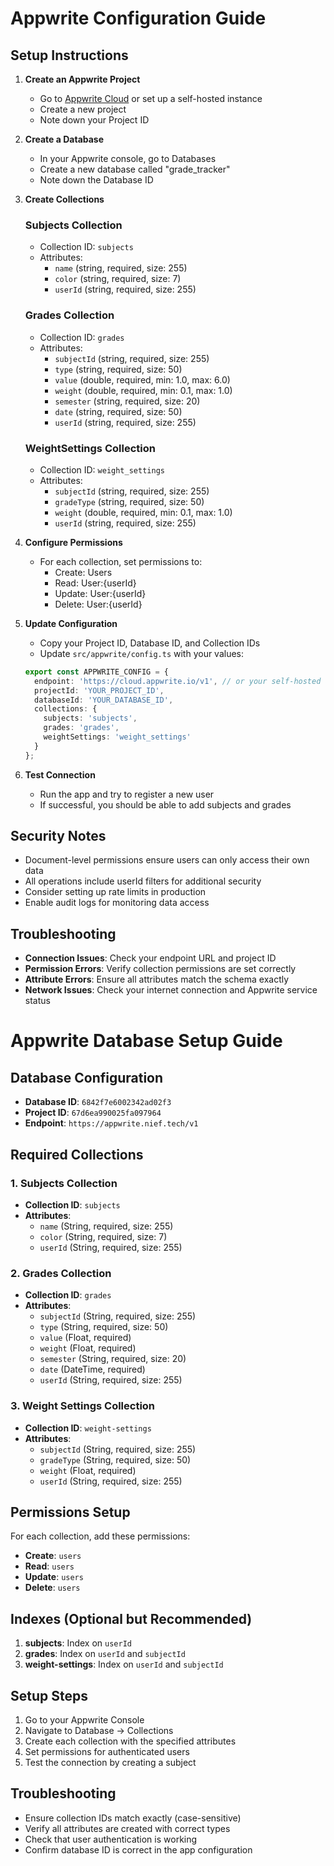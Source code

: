 # Appwrite Configuration Guide

## Setup Instructions

1. **Create an Appwrite Project**
   - Go to [Appwrite Cloud](https://cloud.appwrite.io) or set up a self-hosted instance
   - Create a new project
   - Note down your Project ID

2. **Create a Database**
   - In your Appwrite console, go to Databases
   - Create a new database called "grade_tracker"
   - Note down the Database ID

3. **Create Collections**

   ### Subjects Collection
   - Collection ID: `subjects`
   - Attributes:
     - `name` (string, required, size: 255)
     - `color` (string, required, size: 7) 
     - `userId` (string, required, size: 255)
   
   ### Grades Collection  
   - Collection ID: `grades`
   - Attributes:
     - `subjectId` (string, required, size: 255)
     - `type` (string, required, size: 50)
     - `value` (double, required, min: 1.0, max: 6.0)
     - `weight` (double, required, min: 0.1, max: 1.0)
     - `semester` (string, required, size: 20)
     - `date` (string, required, size: 50)
     - `userId` (string, required, size: 255)

   ### WeightSettings Collection
   - Collection ID: `weight_settings`
   - Attributes:
     - `subjectId` (string, required, size: 255)
     - `gradeType` (string, required, size: 50)
     - `weight` (double, required, min: 0.1, max: 1.0)
     - `userId` (string, required, size: 255)

4. **Configure Permissions**
   - For each collection, set permissions to:
     - Create: Users
     - Read: User:{userId}
     - Update: User:{userId}  
     - Delete: User:{userId}

5. **Update Configuration**
   - Copy your Project ID, Database ID, and Collection IDs
   - Update `src/appwrite/config.ts` with your values:

   ```typescript
   export const APPWRITE_CONFIG = {
     endpoint: 'https://cloud.appwrite.io/v1', // or your self-hosted URL
     projectId: 'YOUR_PROJECT_ID',
     databaseId: 'YOUR_DATABASE_ID',
     collections: {
       subjects: 'subjects',
       grades: 'grades', 
       weightSettings: 'weight_settings'
     }
   };
   ```

6. **Test Connection**
   - Run the app and try to register a new user
   - If successful, you should be able to add subjects and grades

## Security Notes

- Document-level permissions ensure users can only access their own data
- All operations include userId filters for additional security
- Consider setting up rate limits in production
- Enable audit logs for monitoring data access

## Troubleshooting

- **Connection Issues**: Check your endpoint URL and project ID
- **Permission Errors**: Verify collection permissions are set correctly  
- **Attribute Errors**: Ensure all attributes match the schema exactly
- **Network Issues**: Check your internet connection and Appwrite service status

# Appwrite Database Setup Guide

## Database Configuration
- **Database ID**: `6842f7e6002342ad02f3`
- **Project ID**: `67d6ea990025fa097964`
- **Endpoint**: `https://appwrite.nief.tech/v1`

## Required Collections

### 1. Subjects Collection
- **Collection ID**: `subjects`
- **Attributes**:
  - `name` (String, required, size: 255)
  - `color` (String, required, size: 7)
  - `userId` (String, required, size: 255)

### 2. Grades Collection
- **Collection ID**: `grades`
- **Attributes**:
  - `subjectId` (String, required, size: 255)
  - `type` (String, required, size: 50)
  - `value` (Float, required)
  - `weight` (Float, required)
  - `semester` (String, required, size: 20)
  - `date` (DateTime, required)
  - `userId` (String, required, size: 255)

### 3. Weight Settings Collection
- **Collection ID**: `weight-settings`
- **Attributes**:
  - `subjectId` (String, required, size: 255)
  - `gradeType` (String, required, size: 50)
  - `weight` (Float, required)
  - `userId` (String, required, size: 255)

## Permissions Setup
For each collection, add these permissions:
- **Create**: `users`
- **Read**: `users`
- **Update**: `users`
- **Delete**: `users`

## Indexes (Optional but Recommended)
1. **subjects**: Index on `userId`
2. **grades**: Index on `userId` and `subjectId`
3. **weight-settings**: Index on `userId` and `subjectId`

## Setup Steps
1. Go to your Appwrite Console
2. Navigate to Database → Collections
3. Create each collection with the specified attributes
4. Set permissions for authenticated users
5. Test the connection by creating a subject

## Troubleshooting
- Ensure collection IDs match exactly (case-sensitive)
- Verify all attributes are created with correct types
- Check that user authentication is working
- Confirm database ID is correct in the app configuration
